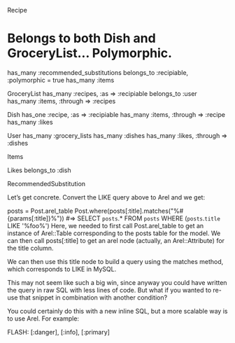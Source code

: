 Recipe
  # Belongs to both Dish and GroceryList... Polymorphic.
  has_many :recommended_substitutions
  belongs_to :recipiable, :polymorphic = true
  has_many :items



GroceryList
  has_many :recipes, :as => :recipiable
  belongs_to :user
  has_many :items, :through => :recipes

Dish
  has_one :recipe, :as => :recipiable
  has_many :items, :through => :recipe
  has_many :likes

User
  has_many :grocery_lists
  has_many :dishes
  has_many :likes, :through => :dishes

Items

Likes
  belongs_to :dish

RecommendedSubstitution

Let’s get concrete. Convert the LIKE query above to Arel and we get:

posts = Post.arel_table
Post.where(posts[:title].matches("%#{params[:title]}%"))
#=> SELECT `posts`.* FROM `posts` WHERE (`posts`.`title` LIKE '%foo%')
Here, we needed to first call Post.arel_table to get an instance of Arel::Table corresponding to the posts table for the model. We can then call posts[:title] to get an arel node (actually, an Arel::Attribute) for the title column.

We can then use this title node to build a query using the matches method, which corresponds to LIKE in MySQL.

This may not seem like such a big win, since anyway you could have written the query in raw SQL with less lines of code. But what if you wanted to re-use that snippet in combination with another condition?

You could certainly do this with a new inline SQL, but a more scalable way is to use Arel. For example:



FLASH: [:danger], [:info], [:primary]
